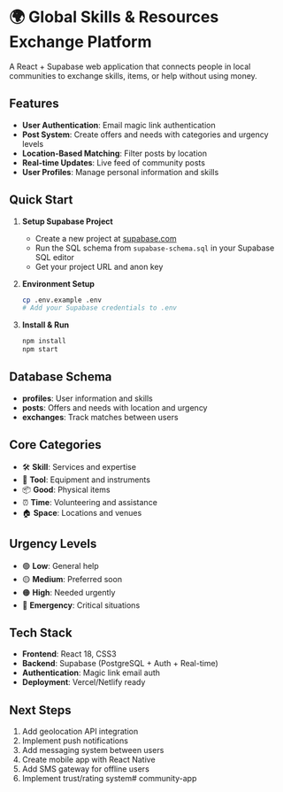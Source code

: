 # 🌍 Global Skills & Resources Exchange Platform

A React + Supabase web application that connects people in local communities to exchange skills, items, or help without using money.

## Features

- **User Authentication**: Email magic link authentication
- **Post System**: Create offers and needs with categories and urgency levels
- **Location-Based Matching**: Filter posts by location
- **Real-time Updates**: Live feed of community posts
- **User Profiles**: Manage personal information and skills

## Quick Start

1. **Setup Supabase Project**
   - Create a new project at [supabase.com](https://supabase.com)
   - Run the SQL schema from `supabase-schema.sql` in your Supabase SQL editor
   - Get your project URL and anon key

2. **Environment Setup**
   ```bash
   cp .env.example .env
   # Add your Supabase credentials to .env
   ```

3. **Install & Run**
   ```bash
   npm install
   npm start
   ```

## Database Schema

- **profiles**: User information and skills
- **posts**: Offers and needs with location and urgency
- **exchanges**: Track matches between users

## Core Categories

- 🛠️ **Skill**: Services and expertise
- 🔧 **Tool**: Equipment and instruments  
- 📦 **Good**: Physical items
- ⏰ **Time**: Volunteering and assistance
- 🏠 **Space**: Locations and venues

## Urgency Levels

- 🟢 **Low**: General help
- 🟡 **Medium**: Preferred soon
- 🟠 **High**: Needed urgently
- 🔴 **Emergency**: Critical situations

## Tech Stack

- **Frontend**: React 18, CSS3
- **Backend**: Supabase (PostgreSQL + Auth + Real-time)
- **Authentication**: Magic link email auth
- **Deployment**: Vercel/Netlify ready

## Next Steps

1. Add geolocation API integration
2. Implement push notifications
3. Add messaging system between users
4. Create mobile app with React Native
5. Add SMS gateway for offline users
6. Implement trust/rating system#   c o m m u n i t y - a p p  
 